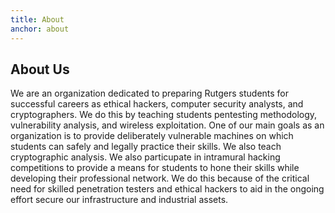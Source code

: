 ```yaml
---
title: About
anchor: about
---
```


## About Us

We are an organization dedicated to preparing Rutgers students for successful careers as
ethical hackers, computer security analysts, and cryptographers. We do this by teaching
students pentesting methodology, vulnerability analysis, and wireless exploitation. One
of our main goals as an organization is to provide deliberately vulnerable machines on
which students can safely and legally practice their skills. We also teach cryptographic
analysis. We also particupate in intramural hacking competitions to provide a means for
students to hone their skills while developing their professional network. We do this
because of the critical need for skilled penetration testers and ethical hackers to 
aid in the ongoing effort secure our infrastructure and industrial assets.



